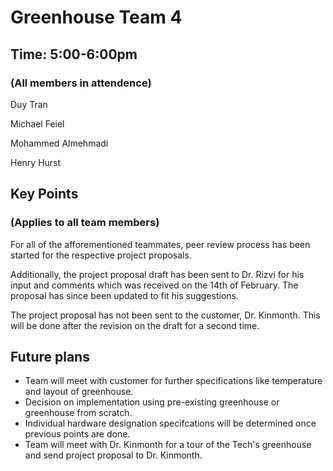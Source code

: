 # Greenhouse Team 4

## Time: 5:00-6:00pm
### (All members in attendence)
Duy Tran

Michael Feiel

Mohammed Almehmadi

Henry Hurst
## Key Points
### (Applies to all team members)

For all of the afforementioned teammates, peer review process has been started for the respective project proposals. 

Additionally, the project proposal draft has been sent to Dr. Rizvi for his input and comments which was received on the 14th of February. The proposal has since been updated to fit his suggestions. 

The project proposal has not been sent to the customer, Dr. Kinmonth. This will be done after the revision on the draft for a second time. 

## Future plans

* Team will meet with customer for further specifications like temperature and layout of greenhouse.
* Decision on implementation using pre-existing greenhouse or greenhouse from scratch.
* Individual hardware designation specifcations will be determined once previous points are done.
* Team will meet with Dr. Kinmonth for a tour of the Tech's greenhouse and send project proposal to Dr. Kinmonth. 

